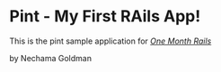 # Pint - My First RAils App!

This is the pint sample application for
[*One Month Rails*](http://onemonthrails.com)

by Nechama Goldman 